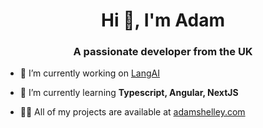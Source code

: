 <h1 align="center">Hi 👋, I'm Adam</h1>
<h3 align="center">A passionate developer from the UK</h3>

- 🔭 I’m currently working on [LangAI](https://github.com/AdamShelley/lang-ai)

- 🌱 I’m currently learning **Typescript, Angular, NextJS**

- 👨‍💻 All of my projects are available at [adamshelley.com](https://adamshelley.com)

<p align="left">
</p>

